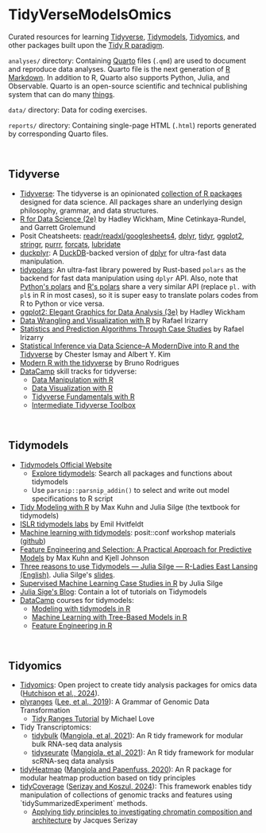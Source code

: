 # TidyVerseModelsOmics

Curated resources for learning [Tidyverse](https://www.tidyverse.org/), [Tidymodels](https://www.tidymodels.org/), [Tidyomics](https://github.com/tidyomics), and other packages built upon the [Tidy R paradigm](https://tidyr.tidyverse.org/articles/tidy-data.html).

`analyses/` directory: Containing [Quarto](https://quarto.org/) files (`.qmd`) are used to document and reproduce data analyses. Quarto file is the next generation of [R Markdown](https://rmarkdown.rstudio.com/). In addition to R, Quarto also supports Python, Julia, and Observable. Quarto is an open-source scientific and technical publishing system that can do many [things](https://quarto.org/docs/guide/).

`data/` directory: Data for coding exercises.

`reports/` directory: Containing single-page HTML (`.html`) reports generated by corresponding Quarto files.

<br>

## Tidyverse

-   [Tidyverse](https://www.tidyverse.org/): The tidyverse is an opinionated [collection of R packages](https://www.tidyverse.org/packages) designed for data science. All packages share an underlying design philosophy, grammar, and data structures.
-   [R for Data Science (2e)](https://r4ds.hadley.nz/) by Hadley Wickham, Mine Cetinkaya-Rundel, and Garrett Grolemund
-   Posit Cheatsheets: [readr/readxl/googlesheets4](https://rstudio.github.io/cheatsheets/html/data-import.html), [dplyr](https://rstudio.github.io/cheatsheets/html/data-transformation.html), [tidyr](https://rstudio.github.io/cheatsheets/html/tidyr.html), [ggplot2](https://rstudio.github.io/cheatsheets/html/data-visualization.html), [stringr](https://rstudio.github.io/cheatsheets/html/strings.html), [purrr](https://rstudio.github.io/cheatsheets/html/purrr.html), [forcats](https://rstudio.github.io/cheatsheets/html/factors.html), [lubridate](https://rstudio.github.io/cheatsheets/html/lubridate.html)
-   [duckplyr](https://duckplyr.tidyverse.org/): A [DuckDB](https://duckdb.org/)-backed version of [dplyr](https://dplyr.tidyverse.org/) for ultra-fast data manipulation.
-   [tidypolars](https://github.com/etiennebacher/tidypolars): An ultra-fast library powered by Rust-based `polars` as the backend for fast data manipulation using `dplyr` API. Also, note that [Python's polars](https://pola.rs/) and [R's polars](https://pola-rs.github.io/r-polars/) share a very similar API (replace `pl.` with `pl$` in R in most cases), so it is super easy to translate polars codes from R to Python or vice versa.
-   [ggplot2: Elegant Graphics for Data Analysis (3e)](https://ggplot2-book.org/) by Hadley Wickham
-   [Data Wrangling and Visualization with R](https://rafalab.dfci.harvard.edu/dsbook-part-1/) by Rafael Irizarry
-   [Statistics and Prediction Algorithms Through Case Studies](https://rafalab.dfci.harvard.edu/dsbook-part-2/) by Rafael Irizarry
-   [Statistical Inference via Data Science–A ModernDive into R and the Tidyverse](https://moderndive.com/) by Chester Ismay and Albert Y. Kim
-   [Modern R with the tidyverse](https://modern-rstats.eu/) by Bruno Rodrigues
-   [DataCamp](https://www.datacamp.com/) skill tracks for tidyverse:
    -   [Data Manipulation with R](https://www.datacamp.com/tracks/data-manipulation-with-r)
    -   [Data Visualization with R](https://www.datacamp.com/tracks/data-visualization-with-r)
    -   [Tidyverse Fundamentals with R](https://www.datacamp.com/tracks/tidyverse-fundamentals)
    -   [Intermediate Tidyverse Toolbox](https://www.datacamp.com/tracks/intermediate-tidyverse-toolbox)

<br>

## Tidymodels

-   [Tidymodels Official Website](https://www.tidymodels.org/)
    -   [Explore tidymodels](https://www.tidymodels.org/find/): Search all packages and functions about tidymodels
    -   Use `parsnip::parsnip_addin()` to select and write out model specifications to R script
-   [Tidy Modeling with R](https://www.tmwr.org/) by Max Kuhn and Julia Silge (the textbook for tidymodels)
-   [ISLR tidymodels labs](https://emilhvitfeldt.github.io/ISLR-tidymodels-labs/) by Emil Hvitfeldt
-   [Machine learning with tidymodels](https://workshops.tidymodels.org/): posit::conf workshop materials ([github](https://github.com/tidymodels/workshops/tree/main))
-   [Feature Engineering and Selection: A Practical Approach for Predictive Models](http://www.feat.engineering/) by Max Kuhn and Kjell Johnson
-   [Three reasons to use Tidymodels — Julia Silge — R-Ladies East Lansing (English)](https://youtu.be/86KaMXHuzK4?si=Ep3xeAY3me_PVIdB). Julia Silge's [slides](https://juliasilge.github.io/r-ladies-east-lansing/#1).
-   [Supervised Machine Learning Case Studies in R](https://supervised-ml-course.netlify.app/) by Julia Silge
-   [Julia Sige's Blog](https://juliasilge.com/blog/): Contain a lot of tutorials on Tidymodels
-   [DataCamp](https://www.datacamp.com/) courses for tidymodels:
    -   [Modeling with tidymodels in R](https://www.datacamp.com/courses/modeling-with-tidymodels-in-r)
    -   [Machine Learning with Tree-Based Models in R](https://www.datacamp.com/courses/machine-learning-with-tree-based-models-in-r)
    -   [Feature Engineering in R](https://www.datacamp.com/courses/feature-engineering-in-r)

<br>

## Tidyomics

-   [Tidyomics](https://www.bioconductor.org/packages/release/bioc/html/tidyomics.html): Open project to create tidy analysis packages for omics data ([Hutchison et al., 2024](https://www.nature.com/articles/s41592-024-02299-2)).
-   [plyranges](https://www.bioconductor.org/packages/release/bioc/html/plyranges.html) ([Lee, et al., 2019](https://genomebiology.biomedcentral.com/articles/10.1186/s13059-018-1597-8)): A Grammar of Genomic Data Transformation
    -   [Tidy Ranges Tutorial](https://tidyomics.github.io/tidy-ranges-tutorial/) by Michael Love
-   Tidy Transcriptomics:
    -   [tidybulk](https://bioconductor.org/packages/release/bioc/html/tidybulk.html) ([Mangiola, et al, 2021](https://genomebiology.biomedcentral.com/articles/10.1186/s13059-020-02233-7)): An R tidy framework for modular bulk RNA-seq data analysis
    -   [tidyseurate](https://stemangiola.github.io/tidyseurat/) ([Mangiola, et al, 2021](https://academic.oup.com/bioinformatics/article/37/22/4100/6283576)): An R tidy framework for modular scRNA-seq data analysis
-   [tidyHeatmap](https://stemangiola.github.io/tidyHeatmap/) ([Mangiola and Papenfuss, 2020](https://joss.theoj.org/papers/10.21105/joss.02472)): An R package for modular heatmap production based on tidy principles
-   [tidyCoverage](https://bioconductor.org/packages/release/bioc/html/tidyCoverage.html) ([Serizay and Koszul, 2024](https://academic.oup.com/bioinformatics/article/40/8/btae487/7723482)): This framework enables tidy manipulation of collections of genomic tracks and features using \`tidySummarizedExperiment\` methods.
    -   [Applying tidy principles to investigating chromatin composition and architecture](https://jserizay.com/Bioc2024tidyworkshop/articles/workshop.html) by Jacques Serizay